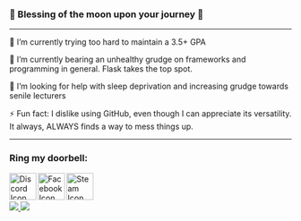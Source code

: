 ### 🧿 Blessing of the moon upon your journey 🧿
<hr>

🔭 I’m currently trying too hard to maintain a 3.5+ GPA

🌱 I’m currently bearing an unhealthy grudge on frameworks and programming in general. Flask takes the top spot.

🤔 I’m looking for help with sleep deprivation and increasing grudge towards senile lecturers

⚡ Fun fact: I dislike using GitHub, even though I can appreciate its versatility. It always, ALWAYS finds a way to mess things up.

<hr>

### Ring my doorbell:
<div>
  <img align="left" alt="Discord Icon" width="48px" src="https://img.icons8.com/fluent/48/000000/discord-new-logo.png"/>
  <img align="left" alt="Facebook Icon" width="48px" src="https://img.icons8.com/fluent/48/000000/facebook-new.png"/>
  <img align="left" alt="Steam Icon" width="48px" src="https://img.icons8.com/fluent/48/000000/steam.png"/>
  
  <br>
  <br>
  <br>

</div>

<div>
  <a href="">
    <img src="https://github-readme-stats.vercel.app/api?username=FXLJA&include_all_commits=true&show_icons=true&count_private=true&theme=react">
  </a>
  <a href="">
    <img src="https://github-readme-stats.vercel.app/api/top-langs/?username=FXLJA&langs_count=8&exclude_repo=hrd-biemers&hide=batchfile,shaderlab,hlsl&layout=compact&theme=react">
  </a>	
</div>
